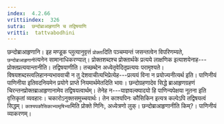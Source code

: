 ```yaml
---
index:  4.2.66
vrittiindex:  326
sutra:  छन्दोब्राआहृणानि च तद्विषयाणि
vritti:  tattvabodhini 
---
```


छन्दोब्राआहृणानि। इह मण्डूक प्लुत्यानुवृत्तं `प्रोक्ता`दिति पञ्चम्यन्तं जसन्तत्वेन विपरिणम्यते, `छन्दोब्राआहृणानी`त्यनेन सामानाधिकरण्यात्। प्रोक्तशब्दश्च प्रोक्तार्थके प्रत्यये लाक्षणिक इत्याशयेनाह---प्रोक्तप्रत्ययान्तानीति। तद्विषयाणीति। तच्छब्देन अध्येतृवेदितृप्रत्ययः परामृश्यते। विषयशब्दस्त्वलिहानन्यभाववाची न तु देशवाचीत्यभिप्रेत्येह---प्रत्ययं विना न प्रयोज्यनीत्यर्थ इति। पाणिनीयं पाणिनीया इतिवदनियमेन प्रयोगे प्राप्ते नियमार्थमेतदिति भावः। छन्दोग्रहणादेव सिद्धे ब्राआहृणग्रहणं चिरन्तनप्रोक्तब्राआहृणानामेव तद्विषयत्वार्थम्। तेनेह न---याज्ञवल्क्यादयो हि पाणिन्यपेक्षया नूतना इति वृत्तिकृतां व्यवहारः। चकारोऽनुक्तसमुच्चयार्थः। तेन काश्यपिनः कौसिकिन इत्यत्र कल्पेऽपि तद्विषयत्वं सिद्धम्। `काश्यपकौसिकाभ्यामृषिभ्या`मिति प्रोक्ते णिनिः, अध्येत्रणो लुक्। छन्दोब्राआहृणानीति किम्?। पाणिनीयं व्याकरणम्। 

